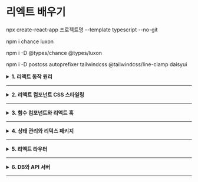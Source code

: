 # 리엑트 배우기

npx create-react-app 프로젝트명 --template typescript --no-git

npm i chance luxon

npm i -D @types/chance @types/luxon

npm i -D postcss autoprefixer tailwindcss @tailwindcss/line-clamp daisyui

<details>
<summary><strong>1. 리액트 동작 원리 </strong></summary>

# 가상 DOM 이해하기

### react와 react-dom 패키지

- 리액트는 항상 react와 react-dom 패키지가 필요하다. 이 가운데 react는 다음 그림에서 보듯이 리액트 앱이 동작하는 환경과 무관하게 공통으로 사용하는 기능을 제공하는 패키지이다. 반면에 react-dom/client를 비롯하여 react-dom/server, react_native등 이른바 **렌더러**라고 하는 패키지 앱이 동작하는 플랫폼에 종속적인 기능을 제공하는 패키지이다.

- CSR(client-side-rendering): react
- SSR(server-side-rendering): react와 react-dom/server
- 모바일 앱: react와 react-native 조합

---

### 문서 객체 모델이란?

- HTML 형식의 문자열을 화면에 출력할 때, 문자열을 분석하여 자바스크립트 객체 조합으로 변환합니다. 이 자바스크립트 객체 조합을 **문서 객체 모델(DOM)**이라고 한다.
- 웹 브라우저의 자바스크립트 엔진은 `window`라는 전역 변수를 기본으로 제공합니다. `window` 객체는 웹 브라우저의 특정 웹 페이지를 의미하며, `Window` 타입 객체로서 브라우저 객체 모델(BOM)을 구성한다.

### document 객체

- HTML 문서를 화면에 출력할 때 window 객체는 document라는 이름의 속성 객체로 HTML 문서 기능을 사용할 수 있게 해줍니다. HTML 문서의 HTML 요소는 오직 1개만 있어야 하므로, window.document(혹은 줄여서 그냥 document)는 html 요소를 의미한다.

### document.head와 document.body 객체

- html 요소는 head와 body 태그를 1개씩만 가질 수 있다. document 객체는 이런 조건에 맞추어 `head` 요소를 의미하는 `head` 속성 객체와 `body` 요소를 의미하는 `body` 속성 객체를 제공한다.

### document.createElement 메서드

- DOM은 다양한 인터페이스를 각각의 목적에 맞게 구현한 객체로 생성할 수 있도록 document.createElement 메서드를 제공한다. 다음은 MDN(Mozilla development network)에서 발췌한 createElement의 사용법이다.

```javascript
  let element = document.createElement(tagName[, options]);

  // 밑에 코드는 div 요소를 자바 스크립트 코드로 생성하는 예시
  let newDiv = document.createElement('div');
```

### HTMLElement 인터페이스

위 코드에서 `newDiv` 변수의 타입은 무엇일까 `HTMLElement`는 모든 종류의 HTML 요소가 구현하는 인터페이스입니다. 일부 요소는 이 인터페이스를 직접 구현하지만, 대부분의 요소는 `HTMLElement`를 상속한 자신들의 인터페이스를 구현합니다. 인터페이스 이름은 `HTML요소명Element` 형태의 규칙을 따릅니다. 따라서 `newDiv` 객체의 타입은 `HTMLDivElement`입니다.

---

## 컴포넌트란?

**컴포넌트(component)** 는 객체지향 언어의 원조인 **스몰토크(Smalltalk)** 에서 유래한 매우 오래된 용어입니다. 스몰토크에서 컴포넌트는 화면 UI를 처리하는 클래스를 의미합니다. 스몰토크 설계 이론에 따르면 컴포넌트는 **모델-뷰-컨트롤러(model-view-controller, MVC)** 설계 지침에 따라 구현된 클래스여야 합니다.

- **모델(Model)**: 앱의 데이터 부분을 의미합니다.
- **뷰(View)**: 모델을 화면에 렌더링하는 부분입니다.
- **컨트롤러(Controller)**: 사용자의 키보드와 마우스 입력을 수신받아 모델과 뷰에 적절한 형태로 반영하는 역할을 합니다.

스몰토크 컴포넌트 개념은 매우 일반적이어서 사실 거의 모든 프로그래밍 언어와 프레임워크는 이 개념을 그대로 빌려서 사용하고 있습니다. 리액트에서 컴포넌트 또한 스몰토크의 컴포넌트와 개념적으로 같습니다.

다만 리액트는 16.8 버전 이후 **리액트 훅(react hooks)** 이라는 새로운 메커니즘을 고안해 내면서 객체지향 언어에서 의미하는 클래스가 아니라 단순한 함수 형태로도 컴포넌트를 구현할 수 있게 되었습니다. 또한 리액트 팀은 가능한 한 함수 컴포넌트와 리액트 훅을 사용하라고 권장합니다.

---

### JS만 사용하는 프런트엔드 개발(물리 DOM)

자바스크립트로만 DOM을 다룰 때는 요소를 직접 생성하고 제어하는 작업을 수행합니다. 이를 **물리 DOM** 이라고 한다.

```javascript
// 물리 DOM에 직접 렌더링
let pPhysicalDOM = document.createElement("p");
pPhysicalDOM.textContent = "Hello world!";
document.body.appendChild(pPhysicalDOM);
```

이 방식은 성능에 직접적인 영향을 주며 코드가 복잡해지기 쉽다.

---

### React를 사용하는 프런트엔드 개발 (가상 DOM)

```jsx
// 리액트의 가상 DOM을 활용하여 렌더링
const virtualDOM = <p>Hello, React!</p>;
const root = ReactDOM.createRoot(document.getElementById("root"));
root.render(pVirtualDOM);
```

리액트는 가상 DOM(Virtual DOM)을 활용하여 성능을 최적화합니다. JSX 형태로 작성된 코드는 React.createElement를 통해 가상 DOM 객체로 변환되며, 리액트가 이를 물리 DOM에 효율적으로 반영해 준다.

---

# JSX 구문 이해하기

### React.createElement 호출의 복잡성 문제

```typescript
import ReactDOM from "react-dom/client";
const rootVirtualDOM = (
  <ul>
    <li>
      <a href="https://www.naver.com">네이버</a>
      <p>네이버 홈페이지</p>
    </li>
  </ul>
);

const root = ReactDOM.createRoot(
  document.getElementById("root") as HTMLElement
);
root.render(rootVirtualDOM);
```

---

### JSX = JavaScript + XML

- JSX는 XML 구문에 자바스크립트 코드를 결합하여 용도로 만들어진 구문입니다. 앞서 언급한 대로 JSX는 **React.createElement** 호출 코드를 간결하게 하려고 고안했다.

---

# 컴포넌트 이해하기

- 컴포넌트는 가상 DOM, JSX와 함께 리액트의 핵심 기능이다. 리액트에서 컴포넌트는 두 종류로 **클래스 컴포넌트**와 **함수 컴포넌트**가 있다.

---

### 컴포넌트란?

**컴포넌트(component)** 는 객체지향 언어의 원조인 **스몰토크(Smalltalk)** 에서 유래한 매우 오래된 용어입니다. 스몰토크에서 컴포넌트는 화면 UI를 처리하는 클래스를 의미합니다. 스몰토크 설계 이론에 따르면 컴포넌트는 **모델-뷰-컨트롤러(model-view-controller, MVC)** 설계 지침에 따라 구현된 클래스여야 한다.

- **모델(Model)**: 앱의 데이터 부분을 의미한다.
- **뷰(View)**: 모델을 화면에 렌더링하는 부분이다.
- **컨트롤러(Controller)**: 사용자의 키보드와 마우스 입력을 수신받아 모델과 뷰에 적절한 형태로 반영하는 역할을 한다.

스몰토크 컴포넌트 개념은 매우 일반적이어서 사실 거의 모든 프로그래밍 언어와 프레임워크는 이 개념을 그대로 빌려서 사용하고 있습니다. 리액트에서 컴포넌트 또한 스몰토크의 컴포넌트와 개념적으로 같습니다.
다만 리액트는 16.8 버전 이후 **리액트 훅(react hooks)** 이라는 새로운 메커니즘을 고안해 내면서 객체지향 언어에서 의미하는 클래스가 아니라 단순한 함수 형태로도 컴포넌트를 구현할 수 있게 되었다. 또한 리액트 팀은 가능한 한 함수 컴포넌트와 리액트 훅을 사용하라고 권장한다.

### 리액트 컴포넌트와 사용자 컴포넌트

리액트에서 사용하는 **컴포넌트(Component)** 라는 용어는 다음과 같이 두 가지 의미를 포함합니다.

- **리액트 제공 컴포넌트(리액트 컴포넌트)**
- **사용자가 구현하는 사용자 정의 컴포넌트(사용자 컴포넌트)**

리액트 컴포넌트의 이름은 `div`, `h1`처럼 첫 글자를 소문자로 시작하는 반면, 사용자 컴포넌트의 이름은 **MyComponent**처럼 첫 글자를 대문자로 시작하는 **카멜 표기법(camel-case notation)** 을 따른다.

---

### 리액트 컴포넌트

리액트는 HTML5의 각 태그에 대응하는 리액트 컴포넌트를 제공한다.

예시 JSX 코드:

```jsx
const h1 = <h1>Hello world!</h1>;
```

위 코드는 사실 아래와 같은 코드로 변환된다.

```jsx
const h1 = React.createElement("h1", null, "Hello world!");
```

리액트는 HTML5 태그에 해당하는 컴포넌트 이름을 매번 임포트하지 않아도 되도록 설계되었다.

> **잘못된 예시 (이렇게 하면 번거롭습니다.)**
>
> ```jsx
> import { h1, h2, div, span } from "react";
> ```

---

### 사용자 컴포넌트

리액트는 사용자 정의 컴포넌트를 생성할 수 있도록 지원한다. 사용자 컴포넌트 이름은 반드시 **카멜 표기법(camel-case notation)** 을 따른다. (예: `MyComponent`)

사용자 컴포넌트의 이름은 대문자로 시작하는 카멜 표기법을 사용해야 한다.

예시:

```tsx
export default function App() {
  return (
    <ul>
      <li>
        <a href="http://www.google.com">
          <p>go to Google</p>
        </a>
      </li>
    </ul>
  );
}
```

사용자 컴포넌트를 활용하는 이유는 JSX 문이나 React.createElement 호출을 통해 생성하는 가상 DOM 생성 코드를 사용자 컴포넌트 쪽으로 이동하여 코드를 간결화하기 위함

---

### 클래스 컴포넌트 만들기

리액트에서는 반드시 react 패키지가 제공하는 **Component 클래스**를 상속하여 클래스 기반 컴포넌트를 구현해야 한다.

```jsx
import React, { Component } from "react";
export default class ClassComponent extends Component {}
```

Component를 상속한 클래스 컴포넌트는 반드시 `render` 메서드를 포함해야 한다.

예시 코드:

```jsx
import { Component } from "react";

export default class ClassComponent extends Component {
  render() {
    return null;
  }
}
```

### 클래스 컴포넌트의 JSX 예시

```tsx
import {Component} from 'react'

export default class App extends Component {
  render() {
    return (
      <ul>
        <li>
          <a href="http://www.google.com">
            <p>go to Google</p>
          </a>
      </li>
    </ul>
  )
}
```

---

### JSX 구문과 조건부 렌더링

클래스 컴포넌트 내에서는 JSX뿐만 아니라 일반적인 타임스크립트 코드를 함께 작성할 수 있다.

예시 코드 (조건부 렌더링):

```tsx
import {Component} from 'react'

export default class App extends Component {
  render() {
    const isLoading = true

    if (isLoading) return <p>loading...</p>

    const children = (
      <li>
        <a href="http://www.google.com">
          <p>go to Google</p>
        </a>
      </li>
    )

    return (
      <div>
        {isLoading && <p>loading...</p>}
        {!isLoading && <ul>{children}</ul>}
      </div>
    )
}
```

혹은 삼항 연산자로 조건부 JSX 구문을 관리할 수도 있다.

```tsx
import { Component } from "react";

export default class App extends Component {
  render() {
    const isLoading = true;
    const children = isLoading ? (
      <p>loading...</p>
    ) : (
      <ul>
        <li>
          <a href="http://www.google.com">
            <p>go to Google</p>
          </a>
        </li>
      </ul>
    );

    return <div>{children}</div>;
  }
}
```

---

### 사용자 컴포넌트의 재사용성

사용자 컴포넌트는 재사용 가능성을 높여주는 핵심 기능

예시 (사용자 컴포넌트 사용):

```jsx
// App.tsx
import { Component } from "react";
import ClassComponent from "./ClassComponent";

export default class App extends Component {
  render() {
    return (
      <ul>
        <ClassComponent href="http://www.google.com" text="go to Google" />
        <ClassComponent href="https://twitter.com" text="go to Twitter" />
      </ul>
    );
  }
}
```

이러한 방식은 리액트 프레임워크가 제공하는 '속성(props)'을 사용하여, 사용자 컴포넌트의 유연성과 재사용성을 극대화할 수 있다.

---

# 속성이란?

객체 지향 프로그래밍에서 `속성(property)`은 클래스의 멤버 변수를 의미합니다. 컴포넌트 또한 화면 UI를 담당하는 클래스이므로 속성을 가질 수 있습니다. 그리고 클래스 속성은 그 값이 수시로 바뀔 수 있습니다. 이 처럼 수시로 값이 바뀔 수 있는 것은 `가변(mutable)`하다라고 한다. 반대로 값이 한번 설정되면 다시는 바뀌지 않는 것을 `불변(immutable)`하다 라고 한다. 그런데 리액트 프레임워크에서 속성은 객체지향 언어의 속성과는 다른 부분이 있어서 주의해야 한다.

---

# 함수 컴포넌트 만들기

다음은 앞서 구현한 클래스 방식의 App 컴포넌트 코드를 단순화한 것이다. 그런데 이 코드는 **render** 메서드만 의미가 있고 나머지느 코드는 **render** 메서드를 구현할 수 있게 하는 프로그래밍 언어의 문법을 갖추는 코드일 뿐이다.

```tsx
// 클래스형 컴포넌트
export default class App extends Component {
  render() {
    return <h1>class Component</h1>;
  }
}

// 함수형 컴포넌트
export default function App() {
  return <h1>class Component</h1>;
}

//화살표 방식 함수 컴포넌트
const App = () => {
  return <h1>function Component</h1>;
};
```

### 함수 컴포넌트의 타입

다음 `React.createElement` 선언문의 첫 번째 매개변수인 `type`의 타입은 `FunctionComponent<P>`, `ComponentClass<P>`, `string` 중 하나일 수 있습니다. 여기서 함수 컴포넌트의 타입은 `FunctionComponent<P>`이고 클래스 컴포넌트의 타입은 `ComponentClass<P>`입니다. 그런데 `FunctionComponent`라는 이름이 너무 길어서 리액트는 이를 짧게 줄인 `FC`라는 이름의 타입을 제공합니다. 결국 함수 컴포넌트의 타입은 `FC<P>`입니다.

---

# key와 children 속성 이해하기

### key 속성 설정하기

```tsx
export default function App() {
  const texts1 = [<p>hello</p>, <p>world</p>]; //key 속성 미사용
  const texts2 = [<p key="1">hello</p>, <p key="2">world</p>]; //key 속성 사용
  return <div>{texts}</div>;
}

export default function App() {
  const texts = ["hello", "world"].map((text, index) => (
    <p key={index}>{text}</p>
  ));
  return <div>{texts}</div>;
}
```

key 속성은 같은 이름의 컴포넌트가 여러 개일 때 이들을 구분하려고 리액트 프레임워크가 만든 속성이다.
App은 <p> 요소를 2개 사용하므로 리액트 프레임 워크는 이 둘을 구분하려고 중복되지 않은 고유한 값의 key 속성 값을 요구한다.

---

### children 속성 설정하기

**children은** <div> 처럼 자식 요소를 포함할 수 있는 컴포넌트에서만 사용할 수 있다. 즉 `<img>,<input>` 처럼 자식 요소를 포함할 수 없는 컴포넌트에서 **children을** 사용할 수 없다. 다음 코드는 <p>와 <div> 요소의 **children** 속성에 자식 요소를 설정했다.

```tsx
export default function App() {
  const texts = ["hello", "world"].map((text, index) => (
    <p key={index} children={text} />
  ));
  return <div children={text} />;
}
```

---

### 컴포넌트 내부에서 children 속성 사용하기

```tsx
import type { FC, ReactNode } from "react";

export type PProps = {
  children?: ReactNode;
};

const P: FC<PProps> = (props) => {
  const { children } = props;
  return <p children={children} />;
};

export default P;
//-------------------------
//App.tsx P컴포넌트 사용
import P from "./P";

export default function App() {
  const texts = ["hello", "world"].map((text, index) => (
    <P key={index} children={text} />
  ));
  return <div children={texts} />;
}
```

---

### JSX `{...props}` 구문

JSX의 `{...props}` 구문은 객체를 확장할 때 사용하는 자바스크립트의 전개 연산자(spread operator)를 활용한다. 컴포넌트의 props에 포함된 여러 속성을 한번에 간단히 전달할 때 유용하다.

예시 코드:

```tsx
const P: FC<PProps> = (props) => {
  return <p {...props} />;
};
```

위 코드에서 `{...props}` 는 props가 가진 모든 속성을 한 번에 `<p>` 태그로 전달한다.

---

### PropsWithChildren 타입과 children 속성

리액트는 17 버전까지는 함수형 컴포넌트(FC)에 `children` 속성을 기본적으로 포함했지만, 리액트 18 버전부터는 제거되었다. 대신 리액트는 **PropsWithChildren** 이라는 새로운 제네릭 타입을 제공한다.

- `children?: ReactNode` 부분이 PropsWithChildren 타입으로 대체되었다.

다음은 **PropsWithChildren** 타입을 활용한 예제이다.

```tsx
import type { FC, PropsWithChildren } from "react";

export type PProps = {};

const P: FC<PropsWithChildren<PProps>> = (props) => {
  return <p>{props.children}</p>;
};

export default P;
```

이 방식을 사용하면 사용자 정의 컴포넌트에서 `children` 속성을 안전하게 사용할 수 있다.

---

# 이벤트 속성 이해하기

- 모든 HTML 요소는 `onmouseenter, onmouseover` 처럼 'on'으로 시작하는 속성을 제공하는데, 이를 **이번트 속성**이라고 한다.

### 이벤트란?

- 리액트를 비롯해 화면 UI를 다루는 모든 프레임워크는 사용자가 화면 UI에서 버튼을 누르거나 텍스트를 입력하는 등의 행위가 발생하면 이를 화면 UI를 구현한 코드 쪽에 알려 줘야 한다. 이 처럼 마우스 클릭 텍스트 입력과 같은 사용자 행위가 일어날 떄 **이벤트가** 발생했다고 한다.

### Event 타입

- 웹 브라우저의 자바스크립트 엔진은 Event 타입을 제공한다.

| 종류              | 설명                                                                                                |
| ----------------- | --------------------------------------------------------------------------------------------------- |
| **type**          | 이벤트 이름으로 대소 문자를 구분하지 않습니다.                                                      |
| **isTrusted**     | 이벤트가 웹 브라우저에서 발생한 것인지(`true`), 프로그래밍으로 발생한 것인지(`false`)를 판단합니다. |
| **target**        | 이벤트가 처음 발생한 **HTML 요소**입니다.                                                           |
| **currentTarget** | 이벤트의 현재 대상, 즉 이벤트 버블링 중에서 이벤트가 현재 위치한 객체입니다.                        |
| **bubbles**       | 이벤트가 **DOM**을 타고 버블링될지 여부를 결정합니다.                                               |

아래 코드는 이름이 click(type 속성값이 'click')인 Event 객체를 생성하는 예

```tsx
new Event("click", { bubbles: true });
```

---

### EventTarget 타입

모든 HTML 요소는 `HTMLElement` 상속 타입을 가지며, `HTMLElement`는 최상위 `EventTarget` 타입을 시작으로 `Node`, `Element`와 같은 타입을 상속받는다. 즉, 모든 HTML 요소는 `EventTarget` 타입이 정의하는 속성과 메서드를 포함하고 있다. 또한, 브라우저 객체 모델(BOM)에서 `Window` 타입도 `EventTarget`을 상속한다.

```
EventTarget
   |
   v
Node
   |
   v
Element
   |
   v
HTMLElement
```

---

### 이벤트 처리기 (Event Handling)

`EventTarget`은 다음과 같은 3개의 메서드를 제공한다:

- `addEventListener`
- `removeEventListener`
- `dispatchEvent`

### `addEventListener`

이름에서 알 수 있듯이 `addEventListener`는 *이벤트 + 귀를 기울여 듣기*라는 의미를 가진다. 프로그래밍에서 이런 *귀 기울여 듣기*를 구현하는 메커니즘은 **콜백 함수**를 사용한다. 이러한 이벤트를 기다리는 콜백 함수를 **이벤트 처리기(event handler)** 라고 한다.

이벤트 처리기는 특정 이벤트가 발생할 때까지 대기하고 있다가, 이벤트가 발생하면 해당 이벤트를 코드로 전달하는 역할을 한다. `addEventListener` 메서드는 하나의 이벤트에 여러 개의 이벤트 처리기를 부착할 수 있도록 지원한다.

#### `addEventListener` 사용법

```javascript
DOM_객체.addEventListener(이벤트_이름: string, 콜백_함수: (e: Event) => void)
```

### Window 객체와 `addEventListener`

브라우저 객체 모델(BOM)에서 `window` 객체는 `Window` 타입이며, `Window` 타입은 `EventTarget`을 상속합니다. 따라서 `window` 객체에서도 `addEventListener` 메서드를 사용할 수 있다.

예제 코드:

```javascript
window.addEventListener("resize", (event) => {
  console.log("윈도우 크기가 변경되었습니다.", event);
});
```

---

### 이벤트 리스너 (Event Listener)

### 기본 이벤트 리스너 예제

```javascript
window.addEventListener("click", (e: Event) =>
  console.log("mouse click occurs.")
);
```

이벤트 리스너는 특정 이벤트(예: `click`)가 발생했을 때 실행되는 코드를 정의한다.

---

### `getElementById`를 이용한 이벤트 리스너 등록

리액트 프로젝트에서는 `public` 디렉터리의 `index.html` 파일에 `<div id="root">` 태그를 포함하고 있으므로, 아래처럼 이벤트 리스너를 등록할 수 있다.

```javascript
document.getElementById("root")?.addEventListener("click", (e: Event) => {
  const { isTrusted, target, bubbles } = e;
  console.log("mouse click occurs.", isTrusted, target, bubbles);
});
```

### 옵션 체이닝(Optional Chaining)

위 코드에서 `?.` 연산자는 **옵셔널 체이닝(Optional Chaining)** 연산자로, `getElementById('root')`가 `null`을 반환할 경우 `addEventListener`를 호출하지 않도록 방지한다.

---

#### `src/pages/EventListener.tsx` 파일의 이벤트 리스너 코드

아래 코드는 `<div id="root">` 태그에 두 개의 `click` 이벤트 리스너를 등록한다.

```tsx
// src/pages/EventListener.tsx

document.getElementById("root")?.addEventListener("click", (e: Event) => {
  const { isTrusted, target, bubbles } = e;
  console.log("mouse click occurs.", isTrusted, target, bubbles);
});

document.getElementById("root")?.addEventListener("click", (e: Event) => {
  const { isTrusted, target, bubbles } = e;
  console.log("mouse click also occurs.", isTrusted, target, bubbles);
});

export default function EventListener() {
  return <div>EventListener</div>;
}
```

이 코드에서는 `<div id="root">` 요소에 두 개의 `click` 이벤트 리스너를 부착하여 클릭 이벤트가 발생할 때마다 두 개의 콘솔 로그가 실행된다.

---

### 물리 DOM 객체의 이벤트 속성

앞에서 살펴본 `addEventListener` 메서드는 사용법이 조금 번거롭다. 이 때문에 `window`를 포함한 대부분의 HTML 요소는 `onclick`처럼 `on`뒤에 이벤트 이름을 붙인 속성을 제공한다. 이벤트 속성은 `addEventListener`의 사용법을 간결하게 하는 게 목적이므로 이벤트 속성값에는 항상 이벤트 처리기를 설정해야 한다.

아래 코드는 onclick 이벤트 속성으로 다시 구현한 예

```javascript
window.onclick = (e: Event) => console.log("mouse click occurs");
```

<div id = "root">에서 DOM 객체의 onclick 속성값을 구현할 수 있다.
옵셔널 체이닝 연산자는 `document.getElementById('root')?.onclick = 콜백_함수` 처럼 값을 설정하는 구문에는 사용할 수 없으므로 다음과 같은 형태로 구현해야 한다

```javascript
const rootDiv = document.getElementById("root");
if (rootDiv) {
  rootDiv.onclick = (e: Event) => console.log("mouse click occurs.");
}
```

---

### 리액트 프레임워크의 이벤트 속성

- 리액트 컴포넌트도 **on이벤트명**형태로 된 HTML 요소의 이벤트 속성들을 제공합니다. 그런데 한 가지 큰 차이는 HTML 요소의 이벤트 속성은 모두 소문자지만, 리액트 코어 컴포넌트의 속성은 `onClick, onMouseEnter`처럼 소문자로 시작하는 카멜 표기법을 사용합니다.
- 그리고 리액트 컴포넌트의 이벤트 속성에 설정하는 콜백함수는 매개변수 e의 타입이 `Event`가 아니라 리액트가 제공하는 `SyntheicEvent` 타입을 설정해야 한다는 차이가 있다.

### SyntheticEvent in React

### `SyntheticEvent` 선언문

```tsx
interface SyntheticEvent<T = Element, E = Event>
  extends BaseSyntheticEvent<E, EventTarget & T, EventTarget> {}
```

리액트 컴포넌트 관점에서 **synthetic** 이라는 용어는 _모든 종류의 이벤트를 종합한_ 개념으로 이해할 수 있다.

리액트의 `SyntheticEvent`는 `BaseSyntheticEvent`를 상속하는 타입으로, `BaseSyntheticEvent`의 주요 내용은 다음과 같다.

### `BaseSyntheticEvent` 인터페이스

```tsx
interface BaseSyntheticEvent<E = object, C = any, T = any> {
  nativeEvent: E;
  currentTarget: C;
  target: T;
  preventDefault(): void;
  stopPropagation(): void;
}
```

### 설명

- **`nativeEvent`**: 원래의 브라우저 이벤트 객체
- **`currentTarget`**: 현재 이벤트가 실행된 요소 (이벤트 핸들러가 바인딩된 요소)
- **`target`**: 실제 이벤트가 발생한 요소
- **`preventDefault()`**: 기본 이벤트 동작을 막음
- **`stopPropagation()`**: 이벤트 전파를 중단함

### `SyntheticEvent`의 역할

리액트는 브라우저의 기본 이벤트 객체를 직접 사용하지 않고 `SyntheticEvent`로 감싸서 일관된 이벤트 처리를 제공합니다. `SyntheticEvent`는 여러 브라우저에서 동일한 API를 유지하도록 추상화되어 있으며, 이벤트 객체의 성능 최적화를 위해 **이벤트 풀링(Event Pooling)** 기법을 사용한다.

---

## EventTarget의 `dispatchEvent` 메서드

### `dispatchEvent` 메서드 정의

DOM의 최상위 타입인 `EventTarget`은 다음과 같은 `dispatchEvent` 메서드를 제공한다.

```typescript
dispatchEvent(event: Event): boolean;
```

이 메서드를 이용하면 특정 `Event` 객체를 생성하여 원하는 요소에서 직접 이벤트를 발생시킬 수 있다..

---

### 이벤트 객체 생성 및 `dispatchEvent` 활용

아래와 같이 `Event` 객체를 생성할 수 있다.

```typescript
new Event("click", { bubbles: true });
```

이렇게 생성된 `Event` 객체를 특정 DOM 요소의 `dispatchEvent` 메서드를 호출하여 이벤트를 발생시킬 수 있다.

```typescript
document
  .getElementById("root")
  ?.dispatchEvent(new Event("click", { bubbles: true }));
```

> 위 코드는 `#root` 요소에서 `click` 이벤트를 발생시키며, `bubbles: true` 옵션을 통해 이벤트 버블링이 허용된다.

---

### `click` 메서드와 `dispatchEvent`의 관계

모든 DOM 객체의 부모 타입인 `HTMLElement`는 `click()` 메서드를 제공하며, 이는 `dispatchEvent(new Event('click'))`과 동일하게 동작한다.

```typescript
document.getElementById("root")?.click();
```

즉, `click()` 메서드는 내부적으로 `dispatchEvent(new Event('click'))`을 호출하는 방식으로 구현되어 있다.

---

### `src/pages/DispatchEvent.tsx` 구현

아래 코드는 `dispatchEvent`와 `click` 메서드를 직접 호출하는 예제

```tsx
// src/pages/DispatchEvent.tsx

export default function DispatchEvent() {
  const onCallDispatchEvent = () => {
    console.log("onCallDispatchEvent");
    document
      .getElementById("root")
      ?.dispatchEvent(new Event("click", { bubbles: true }));
  };

  const onCallClick = () => {
    console.log("onCallClick");
    document.getElementById("root")?.click();
  };

  return (
    <div>
      <p>DispatchEvent</p>
      <button onClick={onCallDispatchEvent}>call dispatchEvent</button>
      <button onClick={onCallClick}>call click</button>
    </div>
  );
}
```

### 실행 결과

1. **첫 번째 버튼 (`call dispatchEvent`)** 클릭 시:

   - `dispatchEvent`를 이용하여 `click` 이벤트를 발생
   - 콘솔에 `'onCallDispatchEvent'`이 출력
   - 이벤트 버블링이 활성화된 상태로 `click` 이벤트가 실행

2. **두 번째 버튼 (`call click`)** 클릭 시:
   - `click()` 메서드를 호출하여 직접 `click` 이벤트를 실행
   - 콘솔에 `'onCallClick'`이 출력
   - 내부적으로 `dispatchEvent(new Event('click'))`과 동일한 동작을 수행

---

### 이벤트 버블링 (Event Bubbling)

**이벤트 버블링**이란, 자식 요소에서 발생한 이벤트가 가까운 부모 요소에서 점점 상위 요소까지 전달되는 현상을 의미합니다.

### 이벤트 버블링 흐름

```html
window ├─
<body>
  ├─
  <div>├─ <button>(이벤트 발생)</button></div>
</body>
```

이벤트는 **가장 깊은 요소**에서 발생한 후, **상위 요소(부모 요소)를 거쳐 최상위(window)까지 전달**됩니다.

---

### 이벤트 버블링 예제

아래 코드에서 `<button>`을 클릭하면, **버튼뿐만 아니라 부모 요소인 `<div>`에서도 `click` 이벤트 처리기가 실행**됩니다.

```tsx
export default function BubblingExample() {
  const onButtonClick = (e: React.MouseEvent<HTMLButtonElement>) => {
    console.log("Button clicked", e.currentTarget);
  };

  const onDivClick = (e: React.MouseEvent<HTMLDivElement>) => {
    console.log("Div clicked", e.currentTarget);
  };

  return (
    <div
      onClick={onDivClick}
      style={{ padding: "20px", backgroundColor: "#f0f0f0" }}
    >
      <button onClick={onButtonClick}>Click me</button>
    </div>
  );
}
```

### 이벤트 흐름

- `<button>`을 클릭하면 `onButtonClick`이 실행됩니다.
- 이벤트 버블링으로 인해 **부모 요소인 `<div>`의 `onDivClick`도 실행**됩니다.

#### `currentTarget` 값 차이

- `onButtonClick`에서 `e.currentTarget`은 `<button>` 요소입니다.
- `onDivClick`에서 `e.currentTarget`은 `<div>` 요소입니다.

이벤트 버블링이 필요 없을 경우, `stopPropagation()`을 호출하여 버블링을 막을 수 있습니다.

```tsx
const onButtonClick = (e: React.MouseEvent<HTMLButtonElement>) => {
  e.stopPropagation(); // 이벤트 버블링 중단
  console.log("Button clicked");
};
```

---

### `<input>` 요소의 이벤트 처리

### 개요

`<input>` 요소는 `<button>`과 함께 이벤트 처리를 자주 구현해야 하는 대표적인 요소입니다. 하지만 `<input>` 요소는 `type` 속성값에 따라 동작 방식과 사용자 입력을 처리하는 방법이 다를 수 있습니다.

---

### `input` 요소의 주요 이벤트

`<input>` 요소에서 주로 사용되는 이벤트들은 다음과 같습니다:

- **`onChange`**: 입력값이 변경될 때 호출됨.
- **`onInput`**: 사용자가 입력할 때마다 호출됨 (`onChange`와 차이점 있음).
- **`onFocus`**: 입력 필드가 포커스를 받을 때 호출됨.
- **`onBlur`**: 입력 필드에서 포커스가 벗어날 때 호출됨.
- **`onKeyDown` / `onKeyUp`**: 키를 누르거나 뗄 때 호출됨.

---

### `onChange` vs `onInput`

두 이벤트는 비슷해 보이지만 동작 방식이 다릅니다.

- **`onChange`**: 입력이 완료되고 `focus`가 해제되었을 때 발생.
- **`onInput`**: 사용자가 입력할 때마다 즉시 발생.

```tsx
<input type="text" onChange={(e) => console.log("Changed:", e.target.value)} />
<input type="text" onInput={(e) => console.log("Input event:", e.target.value)} />
```

---

### 다양한 `type` 속성에 따른 이벤트 처리

각 `type`에 따라 입력 방식이 다르므로, 이벤트 처리 방법도 달라질 수 있습니다.

```tsx
export default function VariousInputs() {
  const handleChange = (e: React.ChangeEvent<HTMLInputElement>) => {
    console.log(`Type: ${e.target.type}, Value: ${e.target.value}`);
  };

  return (
    <div>
      <p>다양한 input 요소</p>
      <input type="text" placeholder="텍스트 입력" onChange={handleChange} />
      <input
        type="password"
        placeholder="비밀번호 입력"
        onChange={handleChange}
      />
      <input type="number" placeholder="숫자 입력" onChange={handleChange} />
      <input
        type="checkbox"
        onChange={(e) => console.log("Checked:", e.target.checked)}
      />
      <input
        type="radio"
        name="group"
        onChange={(e) => console.log("Radio selected:", e.target.value)}
      />
      <input
        type="file"
        onChange={(e) => console.log("파일 선택:", e.target.files)}
      />
    </div>
  );
}
```

---

### 추가적으로 알아야 할 사항

1. **제어 컴포넌트 vs 비제어 컴포넌트**

   - `useState`와 함께 상태를 관리하는 `<input>`은 **제어 컴포넌트**.
   - `ref`를 사용하여 직접 값을 참조하는 `<input>`은 **비제어 컴포넌트**.

2. **이벤트 취소 (Preventing Default Behavior)**

   ```tsx
   <input type="checkbox" onClick={(e) => e.preventDefault()} />
   ```

   위 코드는 체크박스를 클릭해도 선택되지 않도록 설정합니다.

3. **키보드 이벤트와 함께 사용 가능**

   - `onKeyDown`, `onKeyUp`을 사용하여 입력 이벤트와 조합 가능.

   ```tsx
   <input type="text" onKeyDown={(e) => console.log(`Key pressed: ${e.key}`)} />
   ```

---

### 드래그 앤 드롭 이벤트 처리

#### 개요

모든 `HTMLElement` 요소는 `draggable` 속성을 제공하며, 이를 `true`로 설정하면 해당 요소에서 **드래그 앤 드롭(drag & drop)** 관련 이벤트가 활성화된다.

```html
<h1 draggable>Drag Me</h1>
```

위 코드는 `<h1>` 요소를 드래그할 수 있도록 설정한 예제

---

#### 드래그 앤 드롭 관련 이벤트

드래그 앤 드롭 이벤트는 `DragEvent` 타입의 이벤트 객체를 매개변수로 사용합니다.

| 종류          | 발생 시기                                       | 리액트 이벤트 속성 |
| ------------- | ----------------------------------------------- | ------------------ |
| **dragenter** | 드래그한 요소가 특정 드롭 대상 위로 올라갔을 때 | `onDragEnter`      |
| **dragstart** | 사용자가 요소를 드래그하기 시작했을 때          | `onDragStart`      |
| **drag**      | 요소가 드래그되는 동안 지속적으로 발생          | `onDrag`           |
| **dragover**  | 드래그 대상 위로 지나갈 때 (밀리초마다 발생)    | `onDragOver`       |
| **dragleave** | 드래그한 요소가 드롭 대상에서 벗어났을 때       | `onDragLeave`      |
| **dragend**   | 드래그가 완료되었을 때                          | `onDragEnd`        |
| **drop**      | 드래그한 요소가 드롭 대상 위에 놓였을 때        | `onDrop`           |

---

#### 드래그 앤 드롭 이벤트 예제 (React)

아래 예제는 `div` 요소에서 **드래그 앤 드롭 이벤트를 처리하는 코드**이다.

```tsx
import React, { useState } from "react";

export default function DragDropHandler() {
  const [droppedText, setDroppedText] = useState("");

  const handleDragStart = (e: React.DragEvent<HTMLDivElement>) => {
    e.dataTransfer.setData("text/plain", "드래그된 텍스트");
    console.log("Drag Start");
  };

  const handleDrop = (e: React.DragEvent<HTMLDivElement>) => {
    e.preventDefault();
    const text = e.dataTransfer.getData("text/plain");
    setDroppedText(text);
    console.log("Dropped: ", text);
  };

  const handleDragOver = (e: React.DragEvent<HTMLDivElement>) => {
    e.preventDefault(); // 기본 동작 방지 (drop 이벤트 허용)
  };

  return (
    <div>
      <div
        draggable
        onDragStart={handleDragStart}
        style={{ padding: "10px", background: "lightgray" }}
      >
        Drag Me
      </div>
      <div
        onDrop={handleDrop}
        onDragOver={handleDragOver}
        style={{
          marginTop: "20px",
          padding: "20px",
          border: "2px dashed black",
        }}
      >
        Drop Here: {droppedText}
      </div>
    </div>
  );
}
```

#### 설명

1. **`handleDragStart`**: 드래그 시작 시 `dataTransfer.setData`를 사용하여 데이터를 설정한다.
2. **`handleDragOver`**: 기본 동작을 막아 `drop` 이벤트가 정상 작동하도록 한다.
3. **`handleDrop`**: `dataTransfer.getData`를 사용하여 드래그된 데이터를 가져온다

---

</details>

---

<details>
<summary><strong>2. 리액트 컴포넌트 CSS 스타일링 </strong></summary>

</details>

---

<details>
<summary><strong>3. 함수 컴포넌트와 리액트 훅 </strong></summary>

## 리액트 훅이란?

리액트 훅은 `useState`, `useEffect` 등 `use`라는 접두사가 포함된 함수들의 집합이다.
리액트 훅 함수는 반드시 **함수형 컴포넌트**에서만 사용해야 한다.

---

## 리액트 훅 종류 및 설명

| 용도                        | 훅                    | 설명                                                                                                                               |
| --------------------------- | --------------------- | ---------------------------------------------------------------------------------------------------------------------------------- |
| **컴포넌트 데이터 관리**    | `useState`            | 상태를 관리하는 가장 기본적인 훅. 배열을 반환하며 첫 번째 요소는 상태 값, 두 번째 요소는 상태를 변경하는 함수.                     |
|                             | `useReducer`          | `useState`보다 복잡한 상태 관리를 할 때 사용하는 훅. 리듀서 패턴을 활용하여 상태를 변경함.                                         |
|                             | `useMemo`             | 연산량이 많은 작업의 결과를 저장하여 성능을 최적화하는 훅.                                                                         |
|                             | `useCallback`         | 함수의 메모이제이션을 통해 불필요한 렌더링을 방지하는 훅.                                                                          |
| **컴포넌트 생명 주기 대응** | `useEffect`           | 클래스 컴포넌트의 `componentDidMount`, `componentDidUpdate`, `componentWillUnmount`를 대체하는 훅. 사이드 이펙트를 처리할 때 사용. |
|                             | `useLayoutEffect`     | `useEffect`와 비슷하지만, 브라우저가 화면을 그리기 전에 실행됨. 레이아웃 측정을 위해 사용.                                         |
| **기타 훅**                 | `useRef`              | 컴포넌트의 DOM 요소에 접근하거나 상태를 저장할 때 사용. 렌더링과 무관한 데이터를 저장하는 데 유용.                                 |
|                             | `useContext`          | 컴포넌트 트리에서 전역적으로 상태를 공유하는 훅. `Context API`와 함께 사용됨.                                                      |
|                             | `useImperativeHandle` | 부모 컴포넌트가 자식 컴포넌트의 특정 메서드를 직접 호출할 수 있도록 설정하는 훅. `forwardRef`와 함께 사용됨.                       |
|                             | `useDebugValue`       | 커스텀 훅에서 디버깅 정보를 출력하는 데 사용.                                                                                      |

---

## `setInterval` API와 관련된 내용

`setInterval` API는 특정 시간 간격마다 지정된 함수를 실행하는 브라우저 내장 함수이다.

### `setInterval` 사용 예제

```tsx
import Clock from "./pages/Clock";
import { useEffect, useState } from "react";

export default function App() {
  const [today, setToday] = useState(new Date());

  useEffect(() => {
    const duration = 1000;
    const id = setInterval(() => {
      setToday(new Date());
      $$;
    }, duration);
    return () => clearInterval(id);
  }, []);

  return <Clock today={today} />;
}
```

### `setInterval`과 `useEffect`

- `setInterval`은 **컴포넌트가 마운트된 후 실행**되어야 하므로 `useEffect` 내부에서 호출함.
- 메모리 누수를 방지하기 위해 **클린업 함수에서 `clearInterval(intervalId)` 호출**하여 인터벌을 해제함.

### `setInterval` 관련 주의사항

1. **상태가 클로저에 갇히는 문제**:

   - `setInterval` 내부 함수는 렌더링 시점의 `state`를 기억하기 때문에, 최신 상태 값을 참조하지 못할 수 있음.
   - 해결책: `useRef`를 사용하여 값을 최신 상태로 유지하거나, `setState`에 함수형 업데이트를 사용.

2. **`setTimeout`과의 차이점**:
   - `setInterval`은 일정 간격마다 반복 실행.
   - `setTimeout`은 일정 시간이 지난 후 한 번만 실행.

---

## 참고

- `useState`, `useReducer` → 상태(state) 관리를 위한 훅
- `useEffect`, `useLayoutEffect` → 컴포넌트 생명주기 대응
- `useMemo`, `useCallback` → 성능 최적화용 훅
- `setInterval`은 주기적으로 실행해야 하는 작업을 처리할 때 `useEffect`와 함께 활용됨.

리액트 훅을 사용하면 **클래스 컴포넌트 없이도 상태 관리 및 생명주기 메서드를 쉽게 활용할 수 있다.**

---

### 커스텀 훅이란?

리액트 훅은 여러 훅 함수를 조합해 마치 새로운 훅 함수가 있는 것 처럼 만들 수 있는데, 이렇게 조합한 새로운 훅 함수를 `커스텀 훅`이라고 한다. 기존에 제작한 커스텀 훅 함수를 사용해서 만들 수도 있다. 함수 이름에 `use`라는 접두어를 붙여서 만든다.

```tsx
import { useState } from "react";
import { useInterval } from "./useInterval";

// 현재 시간을 반환하는 커스텀 훅
export const useClock = () => {
  const [time, setTime] = useState(new Date());

  // 1초마다 현재 시간을 업데이트
  useInterval(() => setTime(new Date()));
  return time;
};

//--------------------------------------------
import { useEffect } from "react";

// 주어진 콜백 함수를 주기적으로 실행하는 커스텀 훅
export const useInterval = (callback: () => void, duration: number = 1000) => {
  useEffect(() => {
    const id = setInterval(callback, duration);
    // 컴포넌트가 언마운트될 때 인터벌을 정리
    return () => clearInterval(id);
  }, [callback, duration]);
};
// ----------------------------------------------------
import Clock from "./pages/Clock";
import { useClock } from "./hooks";
import { useEffect, useState } from "react";

// useClock 훅을 사용하여 현재 시간을 Clock 컴포넌트에 전달하는 함수형 컴포넌트
export default function App() {
  const today = useClock();
  return <Clock today={today} />;
}

// 주석 처리된 이전 버전의 App 컴포넌트
export default function App() {
  const [today, setToday] = useState(new Date());

  useEffect(() => {
    const duration = 1000;
    const id = setInterval(() => {
      setToday(new Date());
    }, duration);
    // 컴포넌트가 언마운트될 때 인터벌을 정리
    return () => clearInterval(id);
  }, []);

  return <Clock today={today} />;
}
```

---

## userMemo와 useCallback 훅 이해하기

### 리액트 훅의 기본 원리

리액트 훅을 이해하려면 먼저 **변수의 유효 범위(Scope)** 에 대해 알아야 한다.
모든 프로그래밍 언어에서 변수는 특정 **유효 범위**를 가지며, 특정 범위 내에서만 사용할 수 있다.

예를 들어, 아래 코드에서 `local` 변수는 블록 `{}` 내부에서만 유효하며, 블록을 벗어나면 자동으로 소멸한다.

### 변수와 블록 범위

```js
{
  const local = 1;
}
```

### 함수 내부에서의 변수 유효 범위

변수의 블록 범위 개념은 함수 내부에서도 동일하게 적용된다.

```js
function func() {
  const local = 1;
  return local;
}
```

- 함수 내부에서 선언된 변수 `local`은 함수 실행 시 생성되고, 함수가 종료되면 자동으로 소멸된다.
- `return local;`을 통해 함수 실행 시 `local` 값을 반환할 수 있지만, 함수 실행이 끝나면 변수는 사라진다.

---

## 리액트 함수 컴포넌트와 변수 유효 범위

리액트의 함수 컴포넌트는 **JavaScript 함수**이므로 동일한 유효 범위 규칙이 적용된다.

```tsx
export default function UseOrCreate() {
  const local = 1;
  return <p>{local}</p>;
}
```

### 특징

- 함수 컴포넌트 내부에서 선언된 변수는 **컴포넌트가 실행될 때마다 새롭게 생성됨**.
- `return` 문 이후에는 컴포넌트의 실행이 끝나므로, `local` 변수는 유지되지 않음.

> ⚠ **주의**: 함수가 다시 호출될 때마다 `local` 변수는 새로운 값으로 초기화됩니다. 따라서 **상태를 유지하려면 `useState`와 같은 리액트 훅을 사용해야 한다.**

---

## 상태(State)와 캐시(Cache)

### 상태(State)란?

프로그래밍에서 **상태(State)** 는 **변수의 유효 범위와 무관하게 계속 유지되는 값**을 의미한다.

- 한 번 설정된 후 변경할 수 없는 **불변 상태(Immutable State)**
- 언제든지 변경할 수 있으며 계속 유지되는 **가변 상태(Mutable State)**

리액트의 함수 컴포넌트는 기본적으로 상태를 가질 수 없습니다. 하지만 리액트 훅(`useState`, `useReducer` 등)을 이용하면 상태를 유지할 수 있다.

### 전역 변수(Global Variable)와 상태 유지

함수 컴포넌트 내부에서 상태를 유지하려면 **함수 바깥에 변수를 선언**해야 한다.

```tsx
const global = 1;
export default function UseOrCreate() {
  return <p>{global}</p>;
}
```

- `global` 변수는 함수 바깥에서 선언되었기 때문에 컴포넌트가 다시 렌더링되어도 유지됨.
- 하지만 이 방식은 리액트의 **반응형 상태 관리에 적합하지 않음** (상태 변경이 UI에 반영되지 않음).

### 캐시(Cache)란?

캐시는 **데이터 값을 미리 복사해 놓는 임시 저장소**를 의미한다.

- 원본 데이터에 접근하는 시간이 오래 걸리거나,
- 다시 계산하는 시간이 부담되는 경우 사용된다.

리액트에서는 `useMemo`와 같은 훅을 활용하여 연산 결과를 **캐싱**할 수 있다.

```tsx
import { useMemo } from "react";

export default function CachedComponent({ value }) {
  const computedValue = useMemo(() => {
    console.log("Expensive calculation");
    return value * 2;
  }, [value]);

  return <p>{computedValue}</p>;
}
```

- `useMemo`를 사용하면 `value` 값이 변경되지 않는 한, 계산된 값을 재사용함.
- 불필요한 연산을 줄여 **성능 최적화**가 가능함.

</details>

---

<details>
<summary><strong>4. 상태 관리와 리덕스 패키지 </strong></summary>
</details>

---

<details>
<summary><strong>5. 리액트 라우터 </strong></summary>
</details>

---

<details>
<summary><strong>6. DB와 API 서버 </strong></summary>
</details>

---
